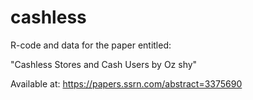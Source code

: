 # cashless

R-code and data for the paper entitled: 

"Cashless Stores and Cash Users by Oz shy"

Available at: https://papers.ssrn.com/abstract=3375690 
